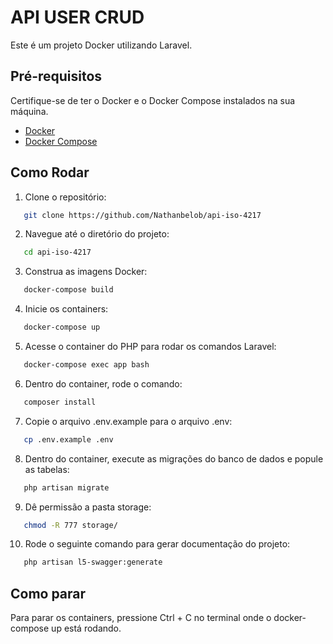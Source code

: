# API USER CRUD

Este é um projeto Docker utilizando Laravel.

## Pré-requisitos

Certifique-se de ter o Docker e o Docker Compose instalados na sua máquina.

- [Docker](https://docs.docker.com/get-docker/)
- [Docker Compose](https://docs.docker.com/compose/install/)

## Como Rodar

1. Clone o repositório:
```bash
   git clone https://github.com/Nathanbelob/api-iso-4217
```

2. Navegue até o diretório do projeto:
```bash
   cd api-iso-4217
```

3. Construa as imagens Docker:
```bash
   docker-compose build
```

4. Inicie os containers:
```bash
   docker-compose up
```

5. Acesse o container do PHP para rodar os comandos Laravel:
```bash
   docker-compose exec app bash
```

6. Dentro do container, rode o comando:
```bash
   composer install
```

7. Copie o arquivo .env.example para o arquivo .env:
```bash
   cp .env.example .env
```

8. Dentro do container, execute as migrações do banco de dados e popule as tabelas:
```bash
   php artisan migrate
```

9. Dê permissão a pasta storage:
```bash
   chmod -R 777 storage/
```

10. Rode o seguinte comando para gerar documentação do projeto:
```bash
   php artisan l5-swagger:generate
```

## Como parar

Para parar os containers, pressione Ctrl + C no terminal onde o docker-compose up está rodando.